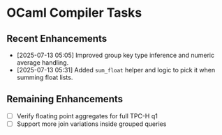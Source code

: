 # OCaml Compiler Tasks

## Recent Enhancements
- [2025-07-13 05:05] Improved group key type inference and numeric average handling.
- [2025-07-13 05:31] Added `sum_float` helper and logic to pick it when summing float lists.

## Remaining Enhancements
- [ ] Verify floating point aggregates for full TPC-H q1
- [ ] Support more join variations inside grouped queries
